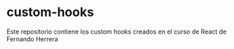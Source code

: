 # custom-hooks
Este repositorio contiene los custom hooks creados en el curso de React de Fernando Herrera
